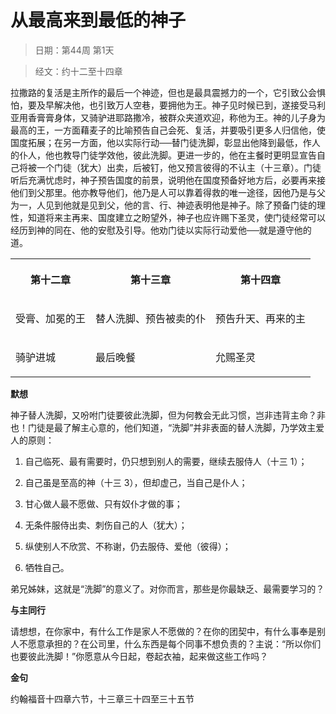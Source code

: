 # 从最高来到最低的神子

> 日期：第44周 第1天

> 经文：约十二至十四章

拉撒路的复活是主所作的最后一个神迹，但也是最具震撼力的一个，它引致公会惧怕，要及早解决他，也引致万人空巷，要拥他为王。神子见时候已到，遂接受马利亚用香膏膏身体，又骑驴进耶路撒冷，被群众夹道欢迎，称他为王。神的儿子身为最高的王，一方面藉麦子的比喻预告自己会死、复活，并要吸引更多人归信他，使国度拓展；在另一方面，他以实际行动──替门徒洗脚，彰显出他降到最低，作人的仆人，他也教导门徒学效他，彼此洗脚。更进一步的，他在主餐时更明显宣告自己将被一个门徒（犹大）出卖，后被钉，他又预言彼得的不认主（十三章）。门徒听后充满忧虑时，神子预告国度的前景，说明他在国度预备好地方后，必要再来接他们到父那里。他亦教导他们，他乃是人可以靠着得救的唯一途径，因他乃是与父为一，人见到他就是见到父，他的言、行、神迹表明他是神子。除了预备门徒的理性，知道将来主再来、国度建立之盼望外，神子也应许赐下圣灵，使门徒经常可以经历到神的同在、他的安慰及引导。他劝门徒以实际行动爱他──就是遵守他的道。

<table>
 <tbody>
  <tr>
   <th><p>第十二章</p></th>
   <th><p>第十三章</p></th>
   <th><p>第十四章</p></th>
  </tr>
  <tr>
   <td><p>受膏、加冕的王</p></td>
   <td><p>替人洗脚、预告被卖的仆</p></td>
   <td><p>预告升天、再来的主</p></td>
  </tr>
  <tr>
   <td><p>骑驴进城</p></td>
   <td><p>最后晚餐</p></td>
   <td><p>允赐圣灵</p></td>
  </tr>
 </tbody>
</table>

**默想**

神子替人洗脚，又吩咐门徒要彼此洗脚，但为何教会无此习惯，岂非违背主命？非也！门徒是最了解主心意的，他们知道，“洗脚”并非表面的替人洗脚，乃学效主爱人的原则：

1. 自己临死、最有需要时，仍只想到别人的需要，继续去服侍人（十三 1）；

2. 自己虽是至高的神（十三 3），但却虚己，当自己是仆人；

3. 甘心做人最不愿做、只有奴仆才做的事；

4. 无条件服侍出卖、刺伤自己的人（犹大）；

5. 纵使别人不欣赏、不称谢，仍去服侍、爱他（彼得）；

6. 牺牲自己。

弟兄姊妹，这就是“洗脚”的意义了。对你而言，那些是你最缺乏、最需要学习的？

**与主同行**

请想想，在你家中，有什么工作是家人不愿做的？在你的团契中，有什么事奉是别人不愿意承担的？在公司里，什么东西是每个同事不想负责的？主说：“所以你们也要彼此洗脚！”你愿意从今日起，卷起衣袖，起来做这些工作吗？

**金句**

约翰福音十四章六节，十三章三十四至三十五节



